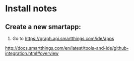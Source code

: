 # Install notes

## Create a new smartapp:

1) Go to https://graph.api.smartthings.com/ide/apps


http://docs.smartthings.com/en/latest/tools-and-ide/github-integration.html#overview
